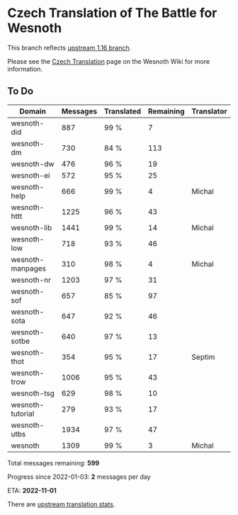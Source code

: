 # Czech Translation of The Battle for Wesnoth

This branch reflects [upstream 1.16 branch](https://github.com/wesnoth/wesnoth/tree/1.16).

Please see the [Czech Translation](https://wiki.wesnoth.org/CzechTranslation) page on the Wesnoth Wiki for more information.

## To Do

Domain | Messages | Translated | Remaining | Translator
------ | -------- | ---------- | --------- | ----------
wesnoth-did | 887 | 99 % | 7 |
wesnoth-dm | 730 | 84 % | 113 |
wesnoth-dw | 476 | 96 % | 19 |
wesnoth-ei | 572 | 95 % | 25 |
wesnoth-help | 666 | 99 % | 4 | Michal
wesnoth-httt | 1225 | 96 % | 43 |
wesnoth-lib | 1441 | 99 % | 14 | Michal
wesnoth-low | 718 | 93 % | 46 |
wesnoth-manpages | 310 | 98 % | 4 | Michal
wesnoth-nr | 1203 | 97 % | 31 |
wesnoth-sof | 657 | 85 % | 97 |
wesnoth-sota | 647 | 92 % | 46 |
wesnoth-sotbe | 640 | 97 % | 13 |
wesnoth-thot | 354 | 95 % | 17 | Septim
wesnoth-trow | 1006 | 95 % | 43 |
wesnoth-tsg | 629 | 98 % | 10 |
wesnoth-tutorial | 279 | 93 % | 17 |
wesnoth-utbs | 1934 | 97 % | 47 |
wesnoth | 1309 | 99 % | 3 | Michal

Total messages remaining: **599**

Progress since 2022-01-03: **2** messages per day

ETA: **2022-11-01**

There are [upstream translation stats](https://www.wesnoth.org/gettext/?view=langs&version=branch&lang=cs).
